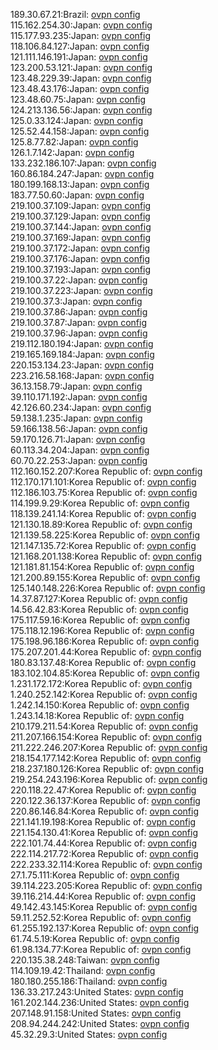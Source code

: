 189.30.67.21:Brazil: [ovpn config](vpn/189_30_67_21.ovpn)  
115.162.254.30:Japan: [ovpn config](vpn/115_162_254_30.ovpn)  
115.177.93.235:Japan: [ovpn config](vpn/115_177_93_235.ovpn)  
118.106.84.127:Japan: [ovpn config](vpn/118_106_84_127.ovpn)  
121.111.146.191:Japan: [ovpn config](vpn/121_111_146_191.ovpn)  
123.200.53.121:Japan: [ovpn config](vpn/123_200_53_121.ovpn)  
123.48.229.39:Japan: [ovpn config](vpn/123_48_229_39.ovpn)  
123.48.43.176:Japan: [ovpn config](vpn/123_48_43_176.ovpn)  
123.48.60.75:Japan: [ovpn config](vpn/123_48_60_75.ovpn)  
124.213.136.56:Japan: [ovpn config](vpn/124_213_136_56.ovpn)  
125.0.33.124:Japan: [ovpn config](vpn/125_0_33_124.ovpn)  
125.52.44.158:Japan: [ovpn config](vpn/125_52_44_158.ovpn)  
125.8.77.82:Japan: [ovpn config](vpn/125_8_77_82.ovpn)  
126.1.7.142:Japan: [ovpn config](vpn/126_1_7_142.ovpn)  
133.232.186.107:Japan: [ovpn config](vpn/133_232_186_107.ovpn)  
160.86.184.247:Japan: [ovpn config](vpn/160_86_184_247.ovpn)  
180.199.168.13:Japan: [ovpn config](vpn/180_199_168_13.ovpn)  
183.77.50.60:Japan: [ovpn config](vpn/183_77_50_60.ovpn)  
219.100.37.109:Japan: [ovpn config](vpn/219_100_37_109.ovpn)  
219.100.37.129:Japan: [ovpn config](vpn/219_100_37_129.ovpn)  
219.100.37.144:Japan: [ovpn config](vpn/219_100_37_144.ovpn)  
219.100.37.169:Japan: [ovpn config](vpn/219_100_37_169.ovpn)  
219.100.37.172:Japan: [ovpn config](vpn/219_100_37_172.ovpn)  
219.100.37.176:Japan: [ovpn config](vpn/219_100_37_176.ovpn)  
219.100.37.193:Japan: [ovpn config](vpn/219_100_37_193.ovpn)  
219.100.37.22:Japan: [ovpn config](vpn/219_100_37_22.ovpn)  
219.100.37.223:Japan: [ovpn config](vpn/219_100_37_223.ovpn)  
219.100.37.3:Japan: [ovpn config](vpn/219_100_37_3.ovpn)  
219.100.37.86:Japan: [ovpn config](vpn/219_100_37_86.ovpn)  
219.100.37.87:Japan: [ovpn config](vpn/219_100_37_87.ovpn)  
219.100.37.96:Japan: [ovpn config](vpn/219_100_37_96.ovpn)  
219.112.180.194:Japan: [ovpn config](vpn/219_112_180_194.ovpn)  
219.165.169.184:Japan: [ovpn config](vpn/219_165_169_184.ovpn)  
220.153.134.23:Japan: [ovpn config](vpn/220_153_134_23.ovpn)  
223.216.58.168:Japan: [ovpn config](vpn/223_216_58_168.ovpn)  
36.13.158.79:Japan: [ovpn config](vpn/36_13_158_79.ovpn)  
39.110.171.192:Japan: [ovpn config](vpn/39_110_171_192.ovpn)  
42.126.60.234:Japan: [ovpn config](vpn/42_126_60_234.ovpn)  
59.138.1.235:Japan: [ovpn config](vpn/59_138_1_235.ovpn)  
59.166.138.56:Japan: [ovpn config](vpn/59_166_138_56.ovpn)  
59.170.126.71:Japan: [ovpn config](vpn/59_170_126_71.ovpn)  
60.113.34.204:Japan: [ovpn config](vpn/60_113_34_204.ovpn)  
60.70.22.253:Japan: [ovpn config](vpn/60_70_22_253.ovpn)  
112.160.152.207:Korea Republic of: [ovpn config](vpn/112_160_152_207.ovpn)  
112.170.171.101:Korea Republic of: [ovpn config](vpn/112_170_171_101.ovpn)  
112.186.103.75:Korea Republic of: [ovpn config](vpn/112_186_103_75.ovpn)  
114.199.9.29:Korea Republic of: [ovpn config](vpn/114_199_9_29.ovpn)  
118.139.241.14:Korea Republic of: [ovpn config](vpn/118_139_241_14.ovpn)  
121.130.18.89:Korea Republic of: [ovpn config](vpn/121_130_18_89.ovpn)  
121.139.58.225:Korea Republic of: [ovpn config](vpn/121_139_58_225.ovpn)  
121.147.135.72:Korea Republic of: [ovpn config](vpn/121_147_135_72.ovpn)  
121.168.201.138:Korea Republic of: [ovpn config](vpn/121_168_201_138.ovpn)  
121.181.81.154:Korea Republic of: [ovpn config](vpn/121_181_81_154.ovpn)  
121.200.89.155:Korea Republic of: [ovpn config](vpn/121_200_89_155.ovpn)  
125.140.148.226:Korea Republic of: [ovpn config](vpn/125_140_148_226.ovpn)  
14.37.87.127:Korea Republic of: [ovpn config](vpn/14_37_87_127.ovpn)  
14.56.42.83:Korea Republic of: [ovpn config](vpn/14_56_42_83.ovpn)  
175.117.59.16:Korea Republic of: [ovpn config](vpn/175_117_59_16.ovpn)  
175.118.12.196:Korea Republic of: [ovpn config](vpn/175_118_12_196.ovpn)  
175.198.96.186:Korea Republic of: [ovpn config](vpn/175_198_96_186.ovpn)  
175.207.201.44:Korea Republic of: [ovpn config](vpn/175_207_201_44.ovpn)  
180.83.137.48:Korea Republic of: [ovpn config](vpn/180_83_137_48.ovpn)  
183.102.104.85:Korea Republic of: [ovpn config](vpn/183_102_104_85.ovpn)  
1.231.172.172:Korea Republic of: [ovpn config](vpn/1_231_172_172.ovpn)  
1.240.252.142:Korea Republic of: [ovpn config](vpn/1_240_252_142.ovpn)  
1.242.14.150:Korea Republic of: [ovpn config](vpn/1_242_14_150.ovpn)  
1.243.14.18:Korea Republic of: [ovpn config](vpn/1_243_14_18.ovpn)  
210.179.211.54:Korea Republic of: [ovpn config](vpn/210_179_211_54.ovpn)  
211.207.166.154:Korea Republic of: [ovpn config](vpn/211_207_166_154.ovpn)  
211.222.246.207:Korea Republic of: [ovpn config](vpn/211_222_246_207.ovpn)  
218.154.177.142:Korea Republic of: [ovpn config](vpn/218_154_177_142.ovpn)  
218.237.180.126:Korea Republic of: [ovpn config](vpn/218_237_180_126.ovpn)  
219.254.243.196:Korea Republic of: [ovpn config](vpn/219_254_243_196.ovpn)  
220.118.22.47:Korea Republic of: [ovpn config](vpn/220_118_22_47.ovpn)  
220.122.36.137:Korea Republic of: [ovpn config](vpn/220_122_36_137.ovpn)  
220.86.146.84:Korea Republic of: [ovpn config](vpn/220_86_146_84.ovpn)  
221.141.19.198:Korea Republic of: [ovpn config](vpn/221_141_19_198.ovpn)  
221.154.130.41:Korea Republic of: [ovpn config](vpn/221_154_130_41.ovpn)  
222.101.74.44:Korea Republic of: [ovpn config](vpn/222_101_74_44.ovpn)  
222.114.217.72:Korea Republic of: [ovpn config](vpn/222_114_217_72.ovpn)  
222.233.32.114:Korea Republic of: [ovpn config](vpn/222_233_32_114.ovpn)  
27.1.75.111:Korea Republic of: [ovpn config](vpn/27_1_75_111.ovpn)  
39.114.223.205:Korea Republic of: [ovpn config](vpn/39_114_223_205.ovpn)  
39.116.214.44:Korea Republic of: [ovpn config](vpn/39_116_214_44.ovpn)  
49.142.43.145:Korea Republic of: [ovpn config](vpn/49_142_43_145.ovpn)  
59.11.252.52:Korea Republic of: [ovpn config](vpn/59_11_252_52.ovpn)  
61.255.192.137:Korea Republic of: [ovpn config](vpn/61_255_192_137.ovpn)  
61.74.5.19:Korea Republic of: [ovpn config](vpn/61_74_5_19.ovpn)  
61.98.134.77:Korea Republic of: [ovpn config](vpn/61_98_134_77.ovpn)  
220.135.38.248:Taiwan: [ovpn config](vpn/220_135_38_248.ovpn)  
114.109.19.42:Thailand: [ovpn config](vpn/114_109_19_42.ovpn)  
180.180.255.186:Thailand: [ovpn config](vpn/180_180_255_186.ovpn)  
136.33.217.243:United States: [ovpn config](vpn/136_33_217_243.ovpn)  
161.202.144.236:United States: [ovpn config](vpn/161_202_144_236.ovpn)  
207.148.91.158:United States: [ovpn config](vpn/207_148_91_158.ovpn)  
208.94.244.242:United States: [ovpn config](vpn/208_94_244_242.ovpn)  
45.32.29.3:United States: [ovpn config](vpn/45_32_29_3.ovpn)  
